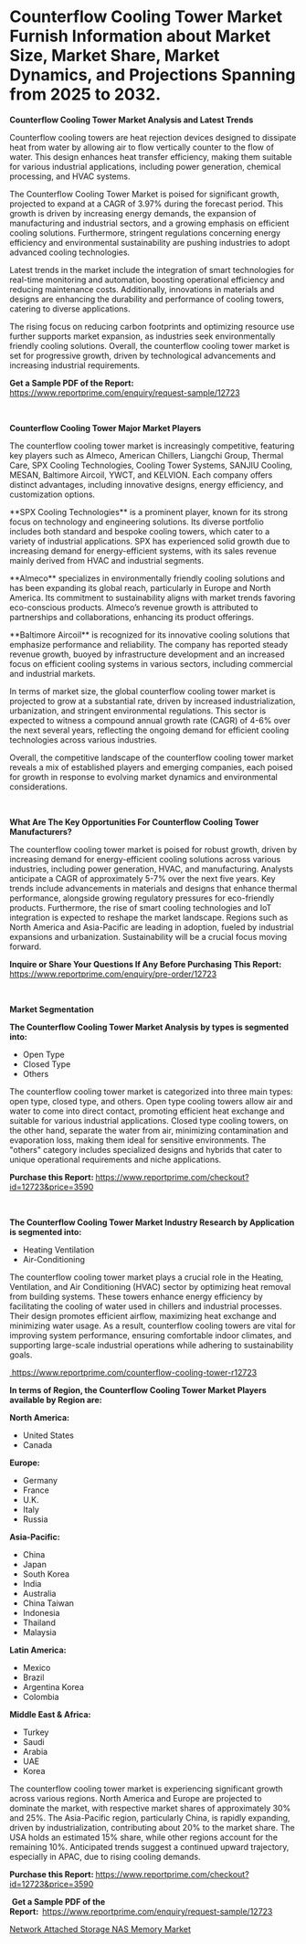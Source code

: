 <p><h1>Counterflow Cooling Tower Market Furnish Information about Market Size, Market Share, Market Dynamics, and Projections Spanning from 2025 to 2032.</h1></p><p><strong>Counterflow Cooling Tower Market Analysis and Latest Trends</strong></p>
<p><p>Counterflow cooling towers are heat rejection devices designed to dissipate heat from water by allowing air to flow vertically counter to the flow of water. This design enhances heat transfer efficiency, making them suitable for various industrial applications, including power generation, chemical processing, and HVAC systems.</p><p>The Counterflow Cooling Tower Market is poised for significant growth, projected to expand at a CAGR of 3.97% during the forecast period. This growth is driven by increasing energy demands, the expansion of manufacturing and industrial sectors, and a growing emphasis on efficient cooling solutions. Furthermore, stringent regulations concerning energy efficiency and environmental sustainability are pushing industries to adopt advanced cooling technologies. </p><p>Latest trends in the market include the integration of smart technologies for real-time monitoring and automation, boosting operational efficiency and reducing maintenance costs. Additionally, innovations in materials and designs are enhancing the durability and performance of cooling towers, catering to diverse applications. </p><p>The rising focus on reducing carbon footprints and optimizing resource use further supports market expansion, as industries seek environmentally friendly cooling solutions. Overall, the counterflow cooling tower market is set for progressive growth, driven by technological advancements and increasing industrial requirements.</p></p>
<p><strong>Get a Sample PDF of the Report:&nbsp;</strong> <a href="https://www.reportprime.com/enquiry/request-sample/12723?utm_campaign=2195&utm_medium=2&utm_source=Github&utm_content=ia&utm_term=19032025&utm_id=counterflow-cooling-tower">https://www.reportprime.com/enquiry/request-sample/12723</a></p>
<p>&nbsp;</p>
<p><strong>Counterflow Cooling Tower Major Market Players</strong></p>
<p><p>The counterflow cooling tower market is increasingly competitive, featuring key players such as Almeco, American Chillers, Liangchi Group, Thermal Care, SPX Cooling Technologies, Cooling Tower Systems, SANJIU Cooling, MESAN, Baltimore Aircoil, YWCT, and KELVION. Each company offers distinct advantages, including innovative designs, energy efficiency, and customization options.</p><p>**SPX Cooling Technologies** is a prominent player, known for its strong focus on technology and engineering solutions. Its diverse portfolio includes both standard and bespoke cooling towers, which cater to a variety of industrial applications. SPX has experienced solid growth due to increasing demand for energy-efficient systems, with its sales revenue mainly derived from HVAC and industrial segments.</p><p>**Almeco** specializes in environmentally friendly cooling solutions and has been expanding its global reach, particularly in Europe and North America. Its commitment to sustainability aligns with market trends favoring eco-conscious products. Almeco’s revenue growth is attributed to partnerships and collaborations, enhancing its product offerings.</p><p>**Baltimore Aircoil** is recognized for its innovative cooling solutions that emphasize performance and reliability. The company has reported steady revenue growth, buoyed by infrastructure development and an increased focus on efficient cooling systems in various sectors, including commercial and industrial markets.</p><p>In terms of market size, the global counterflow cooling tower market is projected to grow at a substantial rate, driven by increased industrialization, urbanization, and stringent environmental regulations. This sector is expected to witness a compound annual growth rate (CAGR) of 4-6% over the next several years, reflecting the ongoing demand for efficient cooling technologies across various industries. </p><p>Overall, the competitive landscape of the counterflow cooling tower market reveals a mix of established players and emerging companies, each poised for growth in response to evolving market dynamics and environmental considerations.</p></p>
<p>&nbsp;</p>
<p><strong>What Are The Key Opportunities For Counterflow Cooling Tower Manufacturers?</strong></p>
<p><p>The counterflow cooling tower market is poised for robust growth, driven by increasing demand for energy-efficient cooling solutions across various industries, including power generation, HVAC, and manufacturing. Analysts anticipate a CAGR of approximately 5-7% over the next five years. Key trends include advancements in materials and designs that enhance thermal performance, alongside growing regulatory pressures for eco-friendly products. Furthermore, the rise of smart cooling technologies and IoT integration is expected to reshape the market landscape. Regions such as North America and Asia-Pacific are leading in adoption, fueled by industrial expansions and urbanization. Sustainability will be a crucial focus moving forward.</p></p>
<p><strong>Inquire or Share Your Questions If Any Before Purchasing This Report:</strong> <a href="https://www.reportprime.com/enquiry/pre-order/12723?utm_campaign=2195&utm_medium=2&utm_source=Github&utm_content=ia&utm_term=19032025&utm_id=counterflow-cooling-tower">https://www.reportprime.com/enquiry/pre-order/12723</a></p>
<p>&nbsp;</p>
<p><strong>Market Segmentation</strong></p>
<p><strong>The Counterflow Cooling Tower Market Analysis by types is segmented into:</strong></p>
<p><ul><li>Open Type</li><li>Closed Type</li><li>Others</li></ul></p>
<p><p>The counterflow cooling tower market is categorized into three main types: open type, closed type, and others. Open type cooling towers allow air and water to come into direct contact, promoting efficient heat exchange and suitable for various industrial applications. Closed type cooling towers, on the other hand, separate the water from air, minimizing contamination and evaporation loss, making them ideal for sensitive environments. The "others" category includes specialized designs and hybrids that cater to unique operational requirements and niche applications.</p></p>
<p><strong>Purchase this Report:&nbsp;</strong><a href="https://www.reportprime.com/checkout?id=12723&price=3590&utm_campaign=2195&utm_medium=2&utm_source=Github&utm_content=ia&utm_term=19032025&utm_id=counterflow-cooling-tower">https://www.reportprime.com/checkout?id=12723&price=3590</a></p>
<p>&nbsp;</p>
<p><strong>The Counterflow Cooling Tower Market Industry Research by Application is segmented into:</strong></p>
<p><ul><li>Heating Ventilation</li><li>Air-Conditioning</li></ul></p>
<p><p>The counterflow cooling tower market plays a crucial role in the Heating, Ventilation, and Air Conditioning (HVAC) sector by optimizing heat removal from building systems. These towers enhance energy efficiency by facilitating the cooling of water used in chillers and industrial processes. Their design promotes efficient airflow, maximizing heat exchange and minimizing water usage. As a result, counterflow cooling towers are vital for improving system performance, ensuring comfortable indoor climates, and supporting large-scale industrial operations while adhering to sustainability goals.</p></p>
<p><a href="https://www.reportprime.com/counterflow-cooling-tower-r12723?utm_campaign=2195&utm_medium=2&utm_source=Github&utm_content=ia&utm_term=19032025&utm_id=counterflow-cooling-tower">&nbsp;https://www.reportprime.com/counterflow-cooling-tower-r12723</a></p>
<p><strong>In terms of Region, the Counterflow Cooling Tower Market Players available by Region are:</strong></p>
<p>
    <p> <strong> North America: </strong>
        <ul>
            <li>United States</li>
            <li>Canada</li>
        </ul>
        </p> 
    <p> <strong> Europe: </strong>
        <ul>
            <li>Germany</li>
            <li>France</li>
            <li>U.K.</li>
            <li>Italy</li>
            <li>Russia</li>
        </ul>
        </p> 
    <p> <strong> Asia-Pacific: </strong>
        <ul>
            <li>China</li>
            <li>Japan</li>
            <li>South Korea</li>
            <li>India</li>
            <li>Australia</li>
            <li>China Taiwan</li>
            <li>Indonesia</li>
            <li>Thailand</li>
            <li>Malaysia</li>
        </ul>
        </p> 
    <p> <strong> Latin America: </strong>
        <ul>
            <li>Mexico</li>
            <li>Brazil</li>
            <li>Argentina Korea</li>
            <li>Colombia</li>
        </ul>
        </p> 
    <p> <strong> Middle East & Africa: </strong>
        <ul>
            <li>Turkey</li>
            <li>Saudi</li>
            <li>Arabia</li>
            <li>UAE</li>
            <li>Korea</li>
        </ul>
    </p>
    </p>
<p><p>The counterflow cooling tower market is experiencing significant growth across various regions. North America and Europe are projected to dominate the market, with respective market shares of approximately 30% and 25%. The Asia-Pacific region, particularly China, is rapidly expanding, driven by industrialization, contributing about 20% to the market share. The USA holds an estimated 15% share, while other regions account for the remaining 10%. Anticipated trends suggest a continued upward trajectory, especially in APAC, due to rising cooling demands.</p></p>
<p><strong>Purchase this Report: </strong><a href="https://www.reportprime.com/checkout?id=12723&price=3590&utm_campaign=2195&utm_medium=2&utm_source=Github&utm_content=ia&utm_term=19032025&utm_id=counterflow-cooling-tower">https://www.reportprime.com/checkout?id=12723&price=3590</a></p>
<p>&nbsp;<strong>Get a Sample PDF of the Report:&nbsp;&nbsp;</strong><a href="https://www.reportprime.com/enquiry/request-sample/12723?utm_campaign=2195&utm_medium=2&utm_source=Github&utm_content=ia&utm_term=19032025&utm_id=counterflow-cooling-tower">https://www.reportprime.com/enquiry/request-sample/12723</a></p>
<p><strong></strong></p>
<p><p><a href="https://github.com/piskofraisel/Market-Research-Report-List-1/blob/main/network-attached-storage-nas-memory-market.md?utm_campaign=2195&utm_medium=2&utm_source=Github&utm_content=ia&utm_term=19032025&utm_id=counterflow-cooling-tower">Network Attached Storage NAS Memory Market</a></p></p>